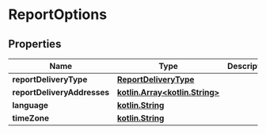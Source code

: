 # ReportOptions

## Properties
Name | Type | Description | Notes
------------ | ------------- | ------------- | -------------
**reportDeliveryType** | [**ReportDeliveryType**](ReportDeliveryType.md) |  | 
**reportDeliveryAddresses** | [**kotlin.Array&lt;kotlin.String&gt;**](.md) |  |  [optional]
**language** | [**kotlin.String**](.md) |  | 
**timeZone** | [**kotlin.String**](.md) |  | 
